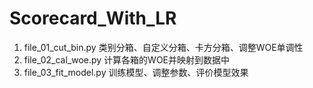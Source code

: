 # Scorecard_With_LR
1. file_01_cut_bin.py 类别分箱、自定义分箱、卡方分箱、调整WOE单调性  
2. file_02_cal_woe.py 计算各箱的WOE并映射到数据中  
3. file_03_fit_model.py 训练模型、调整参数、评价模型效果

